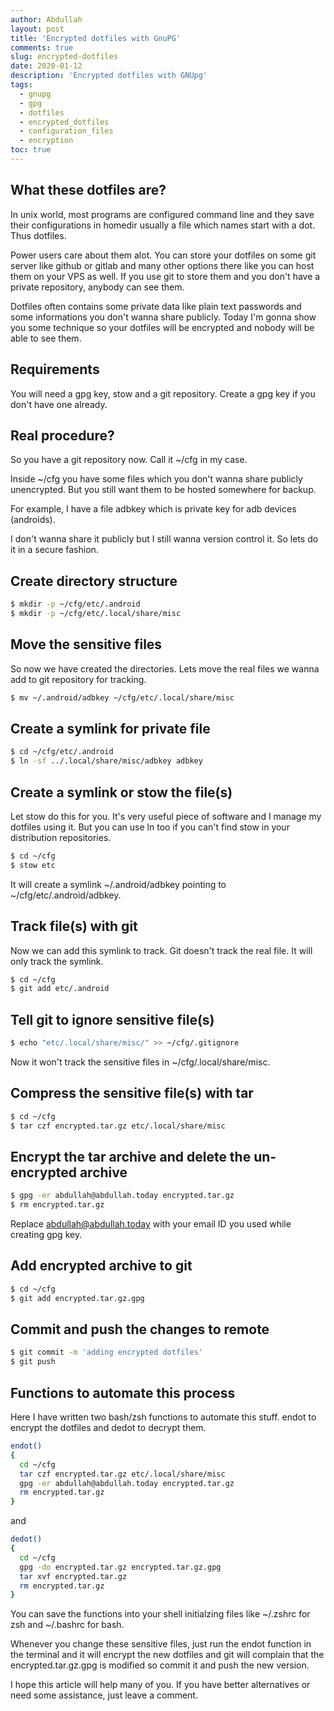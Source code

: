 ```yaml
---
author: Abdullah
layout: post
title: 'Encrypted dotfiles with GnuPG'
comments: true
slug: encrypted-dotfiles
date: 2020-01-12
description: 'Encrypted dotfiles with GNUpg'
tags:
  - gnupg
  - gpg
  - dotfiles
  - encrypted_dotfiles
  - configuration_files
  - encryption
toc: true
---
```


## What these dotfiles are?

In unix world, most programs are configured command line and they save their
configurations in homedir usually a file which names start with a dot. Thus
dotfiles.

Power users care about them alot. You can store your dotfiles on some git server
like github or gitlab and many other options there like you can host them on
your VPS as well. If you use git to store them and you don't have a private
repository, anybody can see them.

Dotfiles often contains some private data like plain text passwords and some
informations you don't wanna share publicly. Today I'm gonna show you some
technique so your dotfiles will be encrypted and nobody will be able to see
them.

## Requirements

You will need a gpg key, stow and a git repository.
Create a gpg key if you don't have one already.

## Real procedure?

So you have a git repository now. Call it ~/cfg in my case.

Inside ~/cfg you have some files which you don't wanna share publicly
unencrypted. But you still want them to be hosted somewhere for backup.

For example, I have a file adbkey which is private key for adb devices
(androids).

I don't wanna share it publicly but I still wanna version control it.
So lets do it in a secure fashion.

## Create directory structure

```sh
$ mkdir -p ~/cfg/etc/.android
$ mkdir -p ~/cfg/etc/.local/share/misc
```

## Move the sensitive files

So now we have created the directories. Lets move the real files we wanna add to
git repository for tracking.

```sh
$ mv ~/.android/adbkey ~/cfg/etc/.local/share/misc
```

## Create a symlink for private file

```sh
$ cd ~/cfg/etc/.android
$ ln -sf ../.local/share/misc/adbkey adbkey
```

## Create a symlink or stow the file(s)

Let stow do this for you. It's very useful piece of software and I manage my
dotfiles using it. But you can use ln too if you can't find stow in your
distribution repositories.

```sh
$ cd ~/cfg
$ stow etc
```

It will create a symlink ~/.android/adbkey pointing to
~/cfg/etc/.android/adbkey.

## Track file(s) with git

Now we can add this symlink to track. Git doesn't track the real file. It will
only track the symlink. 

```sh
$ cd ~/cfg
$ git add etc/.android
```

## Tell git to ignore sensitive file(s)

```sh
$ echo "etc/.local/share/misc/" >> ~/cfg/.gitignore
```

Now it won't track the sensitive files in ~/cfg/.local/share/misc.

## Compress the sensitive file(s) with tar

```sh
$ cd ~/cfg
$ tar czf encrypted.tar.gz etc/.local/share/misc 
```

## Encrypt the tar archive and delete the un-encrypted archive

```sh
$ gpg -er abdullah@abdullah.today encrypted.tar.gz
$ rm encrypted.tar.gz
```
Replace abdullah@abdullah.today with your email ID you used while creating gpg
key.

## Add encrypted archive to git 

```sh
$ cd ~/cfg
$ git add encrypted.tar.gz.gpg
```

## Commit and push the changes to remote

```sh
$ git commit -m 'adding encrypted dotfiles'
$ git push 
```

## Functions to automate this process

Here I have written two bash/zsh functions to automate this stuff.
endot to encrypt the dotfiles and dedot to decrypt them.

```sh
endot()
{
  cd ~/cfg
  tar czf encrypted.tar.gz etc/.local/share/misc
  gpg -er abdullah@abdullah.today encrypted.tar.gz
  rm encrypted.tar.gz
}
```

and 

```sh
dedot()
{
  cd ~/cfg
  gpg -do encrypted.tar.gz encrypted.tar.gz.gpg
  tar xvf encrypted.tar.gz
  rm encrypted.tar.gz
}
```

You can save the functions into your shell initialzing files like ~/.zshrc for zsh
and ~/.bashrc for bash.

Whenever you change these sensitive files, just run the endot function in the
terminal and it will encrypt the new dotfiles and git will complain that the
encrypted.tar.gz.gpg is modified so commit it and push the new version.

I hope this article will help many of you. If you have better alternatives or
need some assistance, just
leave a comment.
